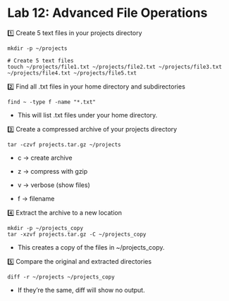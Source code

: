 # Lab 12: Advanced File Operations
1️⃣ Create 5 text files in your projects directory 
```
mkdir -p ~/projects

# Create 5 text files
touch ~/projects/file1.txt ~/projects/file2.txt ~/projects/file3.txt ~/projects/file4.txt ~/projects/file5.txt
```
2️⃣ Find all .txt files in your home directory and subdirectories
```
find ~ -type f -name "*.txt"
```
- This will list .txt files under your home directory.

3️⃣ Create a compressed archive of your projects directory
```
tar -czvf projects.tar.gz ~/projects
```
- c → create archive

- z → compress with gzip

- v → verbose (show files)

- f → filename

4️⃣ Extract the archive to a new location
```
mkdir -p ~/projects_copy
tar -xzvf projects.tar.gz -C ~/projects_copy
```
- This creates a copy of the files in ~/projects_copy.

5️⃣ Compare the original and extracted directories
```
diff -r ~/projects ~/projects_copy
```
- If they’re the same, diff will show no output.
